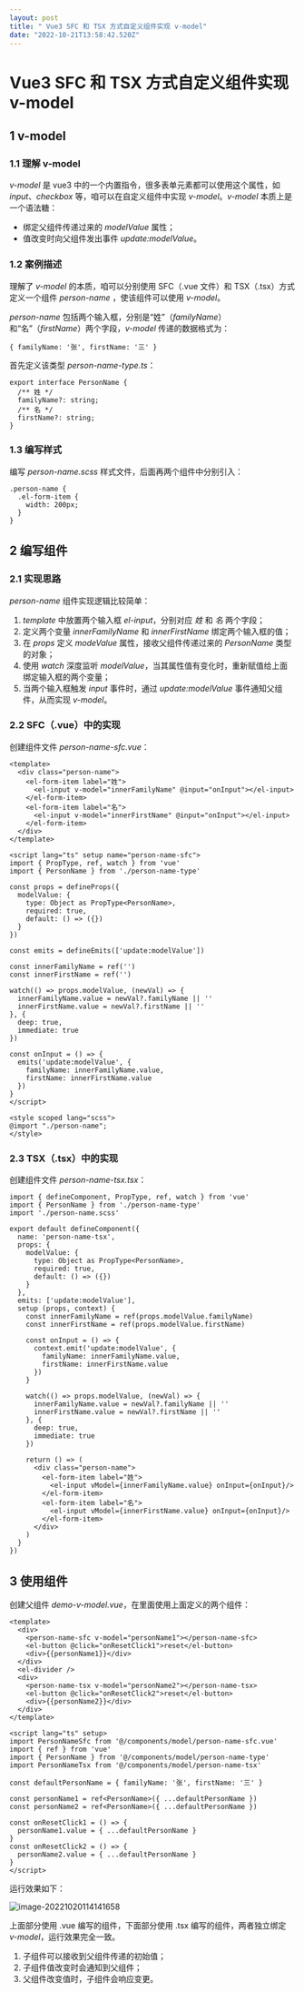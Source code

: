 ```yaml
---
layout: post
title: " Vue3 SFC 和 TSX 方式自定义组件实现 v-model"
date: "2022-10-21T13:58:42.520Z"
---
```

Vue3 SFC 和 TSX 方式自定义组件实现 v-model
================================

1 v-model
---------

### 1.1 理解 v-model

_v-model_ 是 vue3 中的一个内置指令，很多表单元素都可以使用这个属性，如 _input_、_checkbox_ 等，咱可以在自定义组件中实现 _v-model_。_v-model_ 本质上是一个语法糖：

*   绑定父组件传递过来的 _modelValue_ 属性；
*   值改变时向父组件发出事件 _update:modelValue_。

### 1.2 案例描述

理解了 _v-model_ 的本质，咱可以分别使用 SFC（.vue 文件）和 TSX（.tsx）方式定义一个组件 _person-name_ ，使该组件可以使用 _v-model_。

_person-name_ 包括两个输入框，分别是“姓”（_familyName_）和“名”（_firstName_）两个字段，_v-model_ 传递的数据格式为：

    { familyName: '张', firstName: '三' }
    

首先定义该类型 _person-name-type.ts_：

    export interface PersonName {
      /** 姓 */
      familyName?: string;
      /** 名 */
      firstName?: string;
    }
    

### 1.3 编写样式

编写 _person-name.scss_ 样式文件，后面再两个组件中分别引入：

    .person-name {
      .el-form-item {
        width: 200px;
      }
    }
    

2 编写组件
------

### 2.1 实现思路

_person-name_ 组件实现逻辑比较简单：

1.  _template_ 中放置两个输入框 _el-input_，分别对应 _姓_ 和 _名_ 两个字段；
2.  定义两个变量 _innerFamilyName_ 和 _innerFirstName_ 绑定两个输入框的值；
3.  在 _props_ 定义 _modeValue_ 属性，接收父组件传递过来的 _PersonName_ 类型的对象；
4.  使用 _watch_ 深度监听 _modelValue_，当其属性值有变化时，重新赋值给上面绑定输入框的两个变量；
5.  当两个输入框触发 _input_ 事件时，通过 _update:modelValue_ 事件通知父组件，从而实现 _v-model_。

### 2.2 SFC（.vue）中的实现

创建组件文件 _person-name-sfc.vue_：

    <template>
      <div class="person-name">
        <el-form-item label="姓">
          <el-input v-model="innerFamilyName" @input="onInput"></el-input>
        </el-form-item>
        <el-form-item label="名">
          <el-input v-model="innerFirstName" @input="onInput"></el-input>
        </el-form-item>
      </div>
    </template>
    
    <script lang="ts" setup name="person-name-sfc">
    import { PropType, ref, watch } from 'vue'
    import { PersonName } from './person-name-type'
    
    const props = defineProps({
      modelValue: {
        type: Object as PropType<PersonName>,
        required: true,
        default: () => ({})
      }
    })
    
    const emits = defineEmits(['update:modelValue'])
    
    const innerFamilyName = ref('')
    const innerFirstName = ref('')
    
    watch(() => props.modelValue, (newVal) => {
      innerFamilyName.value = newVal?.familyName || ''
      innerFirstName.value = newVal?.firstName || ''
    }, {
      deep: true,
      immediate: true
    })
    
    const onInput = () => {
      emits('update:modelValue', {
        familyName: innerFamilyName.value,
        firstName: innerFirstName.value
      })
    }
    </script>
    
    <style scoped lang="scss">
    @import "./person-name";
    </style>
    

### 2.3 TSX（.tsx）中的实现

创建组件文件 _person-name-tsx.tsx_：

    import { defineComponent, PropType, ref, watch } from 'vue'
    import { PersonName } from './person-name-type'
    import './person-name.scss'
    
    export default defineComponent({
      name: 'person-name-tsx',
      props: {
        modelValue: {
          type: Object as PropType<PersonName>,
          required: true,
          default: () => ({})
        }
      },
      emits: ['update:modelValue'],
      setup (props, context) {
        const innerFamilyName = ref(props.modelValue.familyName)
        const innerFirstName = ref(props.modelValue.firstName)
    
        const onInput = () => {
          context.emit('update:modelValue', {
            familyName: innerFamilyName.value,
            firstName: innerFirstName.value
          })
        }
    
        watch(() => props.modelValue, (newVal) => {
          innerFamilyName.value = newVal?.familyName || ''
          innerFirstName.value = newVal?.firstName || ''
        }, {
          deep: true,
          immediate: true
        })
    
        return () => (
          <div class="person-name">
            <el-form-item label="姓">
              <el-input vModel={innerFamilyName.value} onInput={onInput}/>
            </el-form-item>
            <el-form-item label="名">
              <el-input vModel={innerFirstName.value} onInput={onInput}/>
            </el-form-item>
          </div>
        )
      }
    })
    

3 使用组件
------

创建父组件 _demo-v-model.vue_，在里面使用上面定义的两个组件：

    <template>
      <div>
        <person-name-sfc v-model="personName1"></person-name-sfc>
        <el-button @click="onResetClick1">reset</el-button>
        <div>{{personName1}}</div>
      </div>
      <el-divider />
      <div>
        <person-name-tsx v-model="personName2"></person-name-tsx>
        <el-button @click="onResetClick2">reset</el-button>
        <div>{{personName2}}</div>
      </div>
    </template>
    
    <script lang="ts" setup>
    import PersonNameSfc from '@/components/model/person-name-sfc.vue'
    import { ref } from 'vue'
    import { PersonName } from '@/components/model/person-name-type'
    import PersonNameTsx from '@/components/model/person-name-tsx'
    
    const defaultPersonName = { familyName: '张', firstName: '三' }
    
    const personName1 = ref<PersonName>({ ...defaultPersonName })
    const personName2 = ref<PersonName>({ ...defaultPersonName })
    
    const onResetClick1 = () => {
      personName1.value = { ...defaultPersonName }
    }
    const onResetClick2 = () => {
      personName2.value = { ...defaultPersonName }
    }
    </script>
    

运行效果如下：

![image-20221020114141658](https://tva1.sinaimg.cn/large/008vxvgGgy1h7bls3mlzmj309o0acjrj.jpg)

上面部分使用 .vue 编写的组件，下面部分使用 .tsx 编写的组件，两者独立绑定 _v-model_，运行效果完全一致。

1.  子组件可以接收到父组件传递的初始值；
2.  子组件值改变时会通知到父组件；
3.  父组件改变值时，子组件会响应变更。